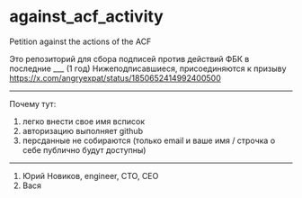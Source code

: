 # against_acf_activity
Petition against the actions of the ACF

Это репозиторий для сбора подписей против действий ФБК в последние ___ (1 год) 
Нижеподписавшиеся, присоединяются к призыву 
https://x.com/angryexpat/status/1850652414992400500 

--------------------
Почему тут:
1) легко внести свое имя всписок
2) авторизацию выполняет github
3) персданные не собираются (только email и ваше имя / строчка о себе публично будут доступны) 



-----------------------
1. Юрий Новиков, engineer, CTO, CEO
2. Вася
